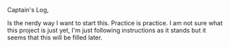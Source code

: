 Captain's Log,

Is the nerdy way I want to start this. Practice is practice. I am not sure what this project is just yet, I'm just following instructions as it stands but it seems that this will be filled later. 

